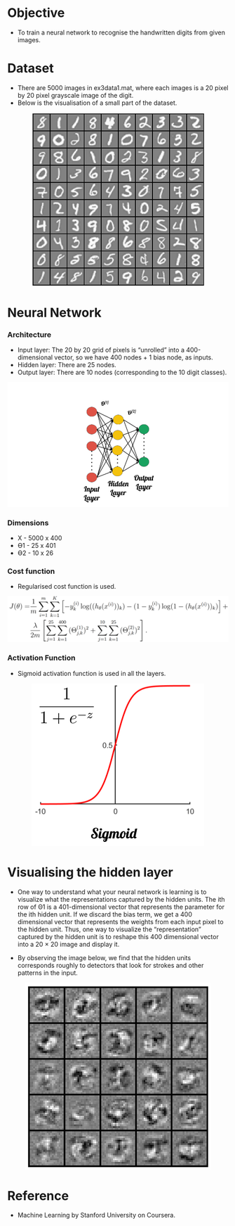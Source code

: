 # Objective

- To train a neural network to recognise the handwritten digits from given images.

# Dataset

- There are 5000 images in ex3data1.mat, where each images is a 20 pixel by 20 pixel grayscale image of the digit.
- Below is the visualisation of a small part of the dataset.

<p align="center">
  <img src="images/Dataset.png">
</p>

# Neural Network

### Architecture

- Input layer: The 20 by 20 grid of pixels is “unrolled” into a 400-dimensional vector, so we have 400 nodes + 1 bias node, as inputs.
- Hidden layer: There are 25 nodes.
- Output layer: There are 10 nodes (corresponding to the 10 digit classes). 

<p align="center">
  <img src="images/NeuralNetworkArchitecture.png">
</p>

### Dimensions

- X - 5000 x 400
- Ө1 - 25 x 401
- Ө2 - 10 x 26

### Cost function

- Regularised cost function is used.
<p align="center">
  <img src="images/CostFunction.png">
</p>

### Activation Function

- Sigmoid activation function is used in all the layers.

<p align="center">
  <img src="images/Sigmoid.png">
</p>

# Visualising the hidden layer

- One way to understand what your neural network is learning is to visualize what the representations captured by the hidden units. The ith row of Θ1 is a 401-dimensional vector that represents the parameter for the ith hidden unit. If we discard the bias term, we get a 400 dimensional vector that represents the weights from each input pixel to the hidden unit. Thus, one way to visualize the “representation” captured by the hidden unit is to reshape this 400 dimensional vector into a 20 × 20 image and display it.

- By observing the image below, we find that the hidden units corresponds roughly to detectors that look for strokes and other patterns in the input.

<p align="center">
  <img src = "images/visualisingHiddenUnits.png">
</p>

# Reference
- Machine Learning by Stanford University on Coursera.
